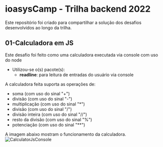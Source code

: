 # ioasysCamp - Trilha backend 2022
Este repositório foi criado para compartilhar a solução dos desafios desenvolvidos ao longo da trilha.

## 01-Calculadora em JS
Este desafio foi feito como uma calculadora executada via console com uso do node
* Utilizou-se o(s) pacote(s):
    * **readline**: para leitura de entradas do usuário via console

A calculadora feita suporta as operações de:
* soma (com uso do sinal "+")
* divisão (com uso do sinal "-")
* multiplicação (com uso do sinal "*")
* divisão (com uso do sinal "/")
* divisão inteira (com uso do sinal "//")
* resto da divisão (com uso do sinal "%")
* potenciação (com uso do sinal "**")

A imagem abaixo mostram o funcionamento da calculadora.
![CalculatorJsConsole](https://user-images.githubusercontent.com/41833533/148815627-f1e1f817-ea96-486a-bcc9-f23499a567de.png)
